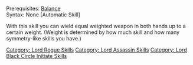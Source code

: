 Prerequisites:
[Balance](http://avatar.melanarchy.info/index.php?title=Balance)  
Syntax: None \[Automatic Skill\]

With this skill you can wield equal weighted weapon in both hands up to
a certain weight. (Weight is determined by how much skill and how many
symmetry-like skills you have.)

[Category: Lord Rogue Skills](Category:_Lord_Rogue_Skills "wikilink")
[Category: Lord Assassin
Skills](Category:_Lord_Assassin_Skills "wikilink") [Category: Lord Black
Circle Initiate
Skills](Category:_Lord_Black_Circle_Initiate_Skills "wikilink")
